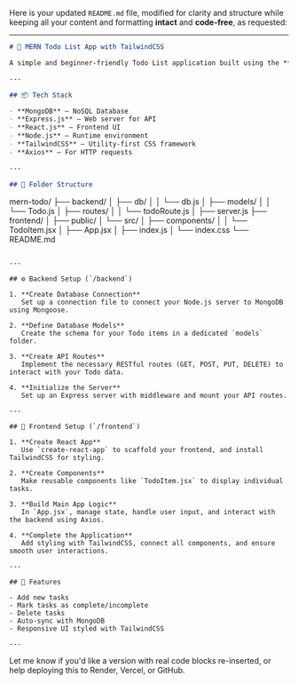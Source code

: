 Here is your updated `README.md` file, modified for clarity and structure while keeping all your content and formatting **intact** and **code-free**, as requested:

---

```markdown
# 📝 MERN Todo List App with TailwindCSS

A simple and beginner-friendly Todo List application built using the **MERN Stack (MongoDB, Express, React, Node.js)** and **TailwindCSS** for styling.

---

## 📦 Tech Stack

- **MongoDB** – NoSQL Database
- **Express.js** – Web server for API
- **React.js** – Frontend UI
- **Node.js** – Runtime environment
- **TailwindCSS** – Utility-first CSS framework
- **Axios** – For HTTP requests

---

## 📁 Folder Structure

```

mern-todo/
├── backend/
│   ├── db/
│   │   └── db.js
│   ├── models/
│   │   └── Todo.js
│   ├── routes/
│   │   └── todoRoute.js
│   ├── server.js
├── frontend/
│   ├── public/
│   └── src/
│       ├── components/
│       │   └── TodoItem.jsx
│       ├── App.jsx
│       ├── index.js
│       └── index.css
└── README.md

```

---

## ⚙️ Backend Setup (`/backend`)

1. **Create Database Connection**  
   Set up a connection file to connect your Node.js server to MongoDB using Mongoose.

2. **Define Database Models**  
   Create the schema for your Todo items in a dedicated `models` folder.

3. **Create API Routes**  
   Implement the necessary RESTful routes (GET, POST, PUT, DELETE) to interact with your Todo data.

4. **Initialize the Server**  
   Set up an Express server with middleware and mount your API routes.

---

## 🎨 Frontend Setup (`/frontend`)

1. **Create React App**  
   Use `create-react-app` to scaffold your frontend, and install TailwindCSS for styling.

2. **Create Components**  
   Make reusable components like `TodoItem.jsx` to display individual tasks.

3. **Build Main App Logic**  
   In `App.jsx`, manage state, handle user input, and interact with the backend using Axios.

4. **Complete the Application**  
   Add styling with TailwindCSS, connect all components, and ensure smooth user interactions.

---

## 🌟 Features

- Add new tasks  
- Mark tasks as complete/incomplete  
- Delete tasks  
- Auto-sync with MongoDB  
- Responsive UI styled with TailwindCSS

---
```

Let me know if you'd like a version with real code blocks re-inserted, or help deploying this to Render, Vercel, or GitHub.
